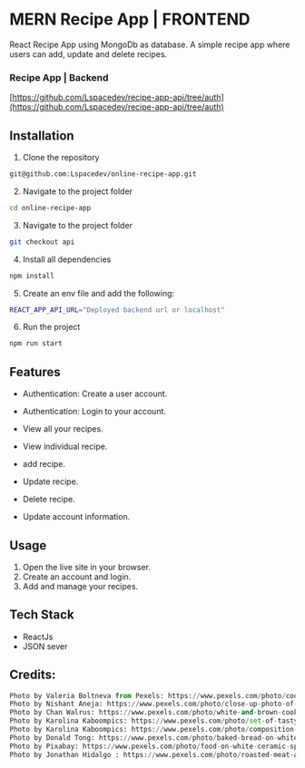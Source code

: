 # MERN Recipe App | FRONTEND

React Recipe App using MongoDb as database. A simple recipe app where users can add, update and delete recipes.

### Recipe App | Backend

[https://github.com/Lspacedev/recipe-app-api/tree/auth](https://github.com/Lspacedev/recipe-app-api/tree/auth)

## Installation

1. Clone the repository

```bash
git@github.com:Lspacedev/online-recipe-app.git
```

2. Navigate to the project folder

```bash
cd online-recipe-app
```

3. Navigate to the project folder

```bash
git checkout api
```

4.  Install all dependencies

```bash
npm install
```

5. Create an env file and add the following:

```bash
REACT_APP_API_URL="Deployed backend url or localhost"

```

6. Run the project

```bash
npm run start

```

## Features

- Authentication: Create a user account.
- Authentication: Login to your account.

- View all your recipes.
- View individual recipe.
- add recipe.
- Update recipe.
- Delete recipe.
- Update account information.

## Usage

1. Open the live site in your browser.
2. Create an account and login.
3. Add and manage your recipes.

## Tech Stack

- ReactJs
- JSON sever

## Credits:

```python
Photo by Valeria Boltneva from Pexels: https://www.pexels.com/photo/cooked-food-on-table-1833336/
Photo by Nishant Aneja: https://www.pexels.com/photo/close-up-photo-of-burrito-2955819/
Photo by Chan Walrus: https://www.pexels.com/photo/white-and-brown-cooked-dish-on-white-ceramic-bowls-958545/
Photo by Karolina Kaboompics: https://www.pexels.com/photo/set-of-tasty-fresh-vegetables-and-herbs-with-empty-clipboard-4033639/
Photo by Karolina Kaboompics: https://www.pexels.com/photo/composition-with-empty-clipboard-and-spaghetti-on-kitchen-table-4033327/
Photo by Donald Tong: https://www.pexels.com/photo/baked-bread-on-white-plate-2205270/
Photo by Pixabay: https://www.pexels.com/photo/food-on-white-ceramic-spoon-39826/
Photo by Jonathan Hidalgo : https://www.pexels.com/photo/roasted-meat-and-dish-with-tomato-sauce-on-the-table-19130208/


```
